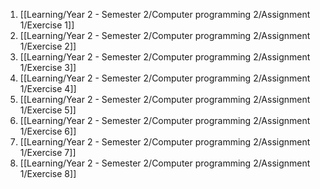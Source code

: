 1. [[Learning/Year 2 - Semester 2/Computer programming 2/Assignment 1/Exercise 1]]
2. [[Learning/Year 2 - Semester 2/Computer programming 2/Assignment 1/Exercise 2]]
3. [[Learning/Year 2 - Semester 2/Computer programming 2/Assignment 1/Exercise 3]]
4. [[Learning/Year 2 - Semester 2/Computer programming 2/Assignment 1/Exercise 4]]
5. [[Learning/Year 2 - Semester 2/Computer programming 2/Assignment 1/Exercise 5]]
6. [[Learning/Year 2 - Semester 2/Computer programming 2/Assignment 1/Exercise 6]]
7. [[Learning/Year 2 - Semester 2/Computer programming 2/Assignment 1/Exercise 7]]
8. [[Learning/Year 2 - Semester 2/Computer programming 2/Assignment 1/Exercise 8]]